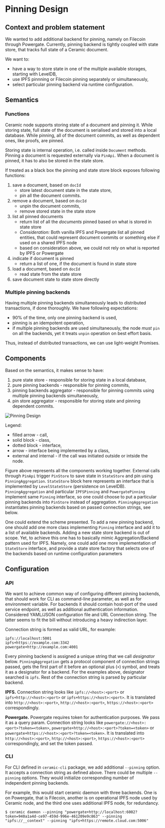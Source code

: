 # Pinning Design

## Context and problem statement

We wanted to add additional backend for pinning, namely on Filecoin through Powergate.
Currently, pinning backend is tightly coupled with state store, that tracks full state of a Ceramic document.

We want to:

- have a way to store state in one of the multiple available storages, starting with LevelDB,
- use IPFS pinnning or Filecoin pinning separately or simultaneously,
- select particular pinning backend via runtime configuration.

## Semantics

### Functions

Ceramic node supports storing state of a document and pinning it. While storing state, full state of the document is serialised and stored into a local database. While pinning, all of the document commits, as well as dependent ones, like proofs, are pinned.

Storing state is internal operation, i.e. called inside `Document` methods. Pinning a document is requested externally via `PinApi`. When a document is pinned, it has to also be stored in the state store.

If treated as a black box the pinning and state store block exposes following functions:

1. save a document, based on `docId`
   - store latest document state in the state store,
   - pin all the document commits.
2. remove a document, based on `docId`
   - unpin the document commits,
   - remove stored state in the state store
3. list all pinned documents
   - return list of all the _documents_ pinned based on what is stored in state store
   - _Consideration:_ Both vanilla IPFS and Powergate list all pinned entities, that could represent document commits or something else if used on a shared IPFS node
   - based on consideration above, we could not rely on what is reported by IPFS or Powergate
4. indicate if document is pinned
   - return a list of one, if the document is found in state store
5. load a document, based on `docId`
   - read state from the state store
6. save document state to state store directly

### Multiple pinning backends

Having multiple pinning backends simultaneously leads to distributed transactions, if done thoroughly. We have following expectations:

- 90% of the time, only one pinning backend is used,
- pinning is an idempotent operation,
- if multiple pinning backends are used simultaneously, the node _must_ `pin` on all the backends, yet it treats `unpin` operation on best effort basis.

Thus, instead of distributed transactions, we can use light-weight Promises.

## Components

Based on the semantics, it makes sense to have:

1. pure state store - responsible for storing state in a local database,
2. pure pinning backends - responsible for pinning commits,
3. pinning backends aggregator - responsible for pinning commits using multiple pinning backends simultaneously,
4. pin store aggregator - responsible for storing state and pinning dependent commits.

![Pinning Design](media://pinning-design.png)

Legend:
- filled arrow - call,
- solid block - class,
- dotted block - interface,
- arrow - interface being implemented by a class,
- external and internal - if the call was initiated outside or intside the node.

Figure above represents all the components working together. External calls through `PinApi` trigger `PinStore` to save state in `StateStore` and pin using `PinningAggregation`. `StateStore` block here represents an interface that is implemented by `LevelStateStore` (persistence on LevelDB). `PinningAggregation` and particular `IPFSPinning` and `PowergatePinning` implement same `Pinning` interface, so one could choose to put a particular pinning backends into `PinStore` instead of aggregation. `PinningAggregation` instantiates pinning backends based on passed connection strings, see below.

One could extend the scheme presented. To add a new pinning backend, one should add one more class implementing `Pinning` interface and add it to a list of available backends. Adding a new state store backend is out of scope. Yet, to achieve this one has to basically mimic Aggregation/Backend pattern used for IPFS. Namely, one could add one more implementation of `StateStore` interface, and provide a state store factory that selects one of the backends based on runtime configuration parameters

## Configuration

### API

We want to achieve common way of configuring different pinning backends, that should work for CLI as command-line parameter, as well as for environment variable. For backends it should contain host-port of the used service endpoint, as well as additional authentication information. Considered YAML/JSON configuration file and URL Connection string. The latter seems to fit the bill without introducing a heavy indirection layer.

Connection string is formed as valid URL, for example:

```
ipfs://localhost:5001
ipfs+https://example.com:3342
powergate+http://example.com:4001
```

Every pinning backend is assigned a unique string that we call _designator_ below. `PinningAggregation` gets a protocol component of connection strings passed, gets the first part of it before an optional plus (`+`) symbol, and treats it as a designator for a backend.
For the examples above, designator searched is `ipfs`. Rest of the connection string is parsed by particular backend.

**IPFS.** Connection string looks like `ipfs://<host>:<port>` or `ipfs+http://<host>:<port>` or `ipfs+https://<host>:<port>`. It is translated into `http://<host>:<port>`, `http://<host>:<port>`, `https://<host>:<port>` correspondingly.

**Powergate.** Powergate requires token for authentication purposes. We pass it as a query param. Connection string looks like `powergate://<host>:<port>?token=<token>`, `powergate+http://<host>:<port>?token=<token>` or `powergate+https://<host>:<port>?token=<token>`. It is translated into `http://<host>:<port>`, `http://<host>:<port>`, `https://<host>:<port>` correspondingly, and set the token passed.

### CLI

For CLI defined in `ceramic-cli` package, we add additional `--pinning` option. It accepts a connection string as defined above. There could be multiple `--pinning` options. They would initialize corresponding number of independent pinning backends.

For example, this would start ceramic daemon with three backends. One is on Powergate, that is Filecoin, another is on operational IPFS node used by Ceramic node, and the third one uses additional IPFS node, for redundancy.

```
$ ceramic daemon --pinning "powergate+http://localhost:6002?token=940a1a4d-ce97-459d-996e-461209e9c863" --pinning "ipfs://__context" --pinning "ipfs+https://remote.cloud.com:5006"
```  
